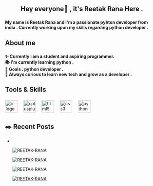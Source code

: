 <h2 align="center">Hey  everyone👋 , it's Reetak Rana Here .</h2>

###

<h4 align="left">My name is Reetak Rana and I'm a passionate pyhton developer from india . Currently working upon my skills regarding python developer .</h4>

###

<h2 align="left">About me</h2>

###

<h4 align="left">✨ Currently i am a student and aspiring programmer.<br>📚 I'm currently learning python .<br>🎯 Goals :  python developer .<br>🎲 Always curious to learn new tech and grow as a developer .</h4>

###

<h2 align="left">Tools & Skills</h2>

###

<div align="left">
  <img src="https://cdn.jsdelivr.net/gh/devicons/devicon/icons/c/c-original.svg" height="40" alt="c logo"  />
  <img width="12" />
  <img src="https://cdn.jsdelivr.net/gh/devicons/devicon/icons/cplusplus/cplusplus-original.svg" height="40" alt="cplusplus logo"  />
  <img width="12" />
  <img src="https://cdn.jsdelivr.net/gh/devicons/devicon/icons/html5/html5-original.svg" height="40" alt="html5 logo"  />
  <img width="12" />
  <img src="https://cdn.jsdelivr.net/gh/devicons/devicon/icons/css3/css3-original.svg" height="40" alt="css3 logo"  />
  <img width="12" />
  <img src="https://cdn.jsdelivr.net/gh/devicons/devicon/icons/python/python-original.svg" height="40" alt="python logo"  />
</div>

###
<h2>✒️ Recent Posts</h2>
<ul>
<li><a target="_blank" href=""></a></li>
<p><img align="center" src="https://github-readme-stats.vercel.app/api?username=REETAK-RANA&show_icons=true&locale=en" alt="REETAK-RANA" /></p>
<p><img align="center" src="https://github-readme-streak-stats.herokuapp.com/?user=REETAK-RANA&" alt="REETAK-RANA" /></p>
<p><img src="https://github-readme-stats.vercel.app/api/top-langs?username=REETAK-RANA&show_icons=true&locale=en&layout=compact" alt="REETAK-RANA" /></p>
<p><a href="https://github.com/ryo-ma/github-profile-trophy"><img src="https://github-profile-trophy.vercel.app/?username=REETAK-RANA" alt="REETAK-RANA" /></a></p>

